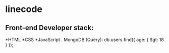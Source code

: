 # linecode
## Front-end Developer stack:

*HTML
﻿﻿*CSS
﻿﻿*JavaScript
. MongoDB (Query):
db.users.find({ age: { $gt: 18 } });
